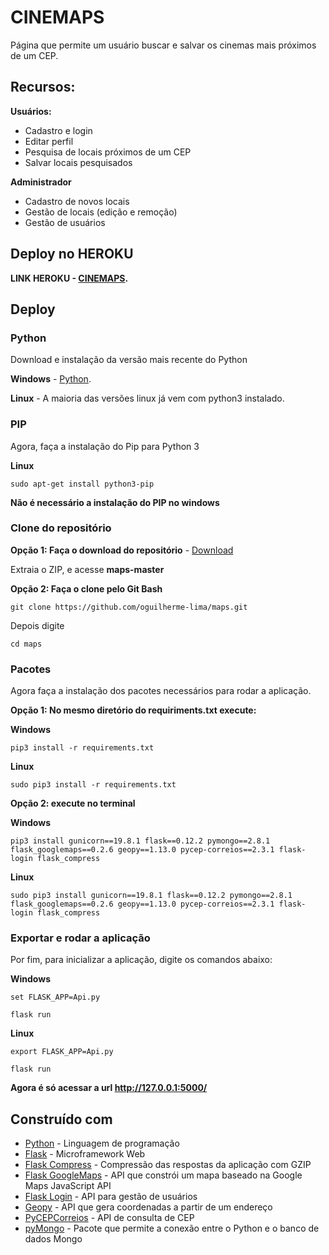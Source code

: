 # CINEMAPS

Página que permite um usuário buscar e salvar os cinemas mais próximos de um CEP.
## Recursos: ##
**Usuários:**
* Cadastro e login
* Editar perfil
* Pesquisa de locais próximos de um CEP
* Salvar locais pesquisados

**Administrador**
* Cadastro de novos locais
* Gestão de locais (edição e remoção)
* Gestão de usuários

## Deploy no HEROKU

**LINK HEROKU - [CINEMAPS](http://cinemaps.herokuapp.com).**

## Deploy

### Python ###

Download e instalação da versão mais recente do Python

**Windows** - [Python](https://www.python.org/downloads/).

**Linux** - A maioria das versões linux já vem com python3 instalado.

### PIP ###

Agora, faça a instalação do Pip para Python 3

**Linux**
```
sudo apt-get install python3-pip
```

**Não é necessário a instalação do PIP no windows**

### Clone do repositório ###

**Opção 1: Faça o download do repositório** - [Download](https://github.com/oguilherme-lima/maps/archive/master.zip)

Extraia o ZIP, e acesse **maps-master**

**Opção 2: Faça o clone pelo Git Bash**
```
git clone https://github.com/oguilherme-lima/maps.git
```
Depois digite
```
cd maps
```

### Pacotes

Agora faça a instalação dos pacotes necessários para rodar a aplicação.

**Opção 1: No mesmo diretório do requiriments.txt execute:**

**Windows**
```
pip3 install -r requirements.txt
```

**Linux**
```
sudo pip3 install -r requirements.txt
```

**Opção 2: execute no terminal**

**Windows**
```
pip3 install gunicorn==19.8.1 flask==0.12.2 pymongo==2.8.1 flask_googlemaps==0.2.6 geopy==1.13.0 pycep-correios==2.3.1 flask-login flask_compress
```
**Linux**
```
sudo pip3 install gunicorn==19.8.1 flask==0.12.2 pymongo==2.8.1 flask_googlemaps==0.2.6 geopy==1.13.0 pycep-correios==2.3.1 flask-login flask_compress
```
### Exportar e rodar a aplicação

Por fim, para inicializar a aplicação, digite os comandos abaixo:

**Windows**
```
set FLASK_APP=Api.py
```
```
flask run
```
**Linux**
```
export FLASK_APP=Api.py
```
```
flask run
```

**Agora é só acessar a url http://127.0.0.1:5000/**


## Construído com
* [Python](https://python.org/) - Linguagem de programação
* [Flask](http://flask.pocoo.org/) - Microframework Web
* [Flask Compress](https://github.com/libwilliam/flask-compress) - Compressão das respostas da aplicação com GZIP
* [Flask GoogleMaps](https://github.com/rochacbruno/Flask-GoogleMaps) - API que constrói um mapa baseado na Google Maps JavaScript API
* [Flask Login](https://flask-login.readthedocs.io/en/latest/) - API para gestão de usuários
* [Geopy](http://geopy.readthedocs.io) - API que gera coordenadas a partir de um endereço
* [PyCEPCorreios](https://pycep-correios.readthedocs.io/) - API de consulta de CEP
* [pyMongo](https://api.mongodb.com/python/current/) - Pacote que permite a conexão entre o Python e o banco de dados Mongo